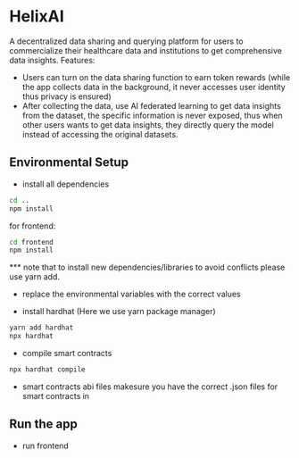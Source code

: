 # HelixAI
A decentralized data sharing and querying platform for users to commercialize their healthcare data and institutions to get comprehensive data insights.
Features:
- Users can turn on the data sharing function to earn token rewards (while the app collects data in the background, it never accesses user identity thus privacy is ensured)
- After collecting the data, use AI federated learning to get data insights from the dataset, the specific information is never exposed, thus when other users wants to get data insights, they directly query the model instead of accessing the original datasets.


## Environmental Setup
- install all dependencies
```bash
cd ..
npm install
```
for frontend:
```bash
cd frontend
npm install
```
*** note that to install new dependencies/libraries to avoid conflicts please use yarn add.

- replace the environmental variables with the correct values
  
- install hardhat
(Here we use yarn package manager)
```bash
yarn add hardhat
npx hardhat
```
- compile smart contracts
```bash
npx hardhat compile
```
- smart contracts abi files
makesure you have the correct .json files for smart contracts in 


## Run the app
- run frontend
```

